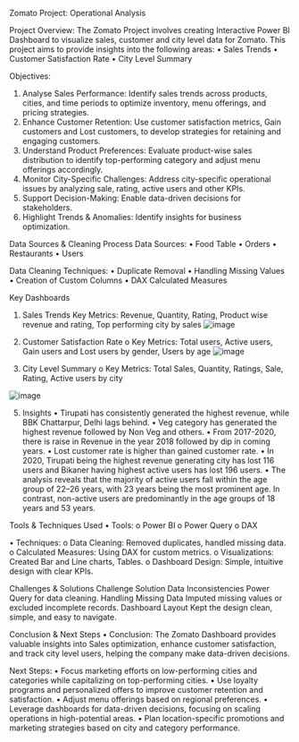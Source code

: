 Zomato Project: Operational Analysis

Project Overview:
The Zomato Project involves creating Interactive Power BI Dashboard to visualize sales, customer and city level data for Zomato. This project aims to provide insights into the following areas:
•	Sales Trends
•	Customer Satisfaction Rate
•	City Level Summary 

Objectives:
1.	Analyse Sales Performance: Identify sales trends across products, cities, and time periods to optimize inventory, menu offerings, and pricing strategies.
2.	Enhance Customer Retention: Use customer satisfaction metrics, Gain customers and Lost customers, to develop strategies for retaining and engaging customers.
3.	Understand Product Preferences: Evaluate product-wise sales distribution to identify top-performing category and adjust menu offerings accordingly.
4.	Monitor City-Specific Challenges: Address city-specific operational issues by analyzing sale, rating, active users and other KPIs.
5.	Support Decision-Making: Enable data-driven decisions for stakeholders.
6.	Highlight Trends & Anomalies: Identify insights for business optimization.

Data Sources & Cleaning Process
Data Sources:
•	Food Table
•	Orders
•	Restaurants
•	Users

Data Cleaning Techniques:
•	Duplicate Removal
•	Handling Missing Values
•	Creation of Custom Columns 
•	DAX Calculated Measures

Key Dashboards
1.	Sales Trends 
Key Metrics: Revenue, Quantity, Rating, Product wise revenue and rating, Top performing city by sales
 ![image](https://github.com/user-attachments/assets/3db53c4e-c7a9-429e-a486-1610660ffb3b)


2.	Customer Satisfaction Rate
o	Key Metrics: Total users, Active users, Gain users and Lost users by gender, Users by age 
 ![image](https://github.com/user-attachments/assets/83327788-cd37-4895-9068-8b5d14ca4c6f)


3.	City Level Summary 
o	Key Metrics:  Total Sales, Quantity, Ratings, Sale, Rating, Active users by city

![image](https://github.com/user-attachments/assets/dedcb739-7943-43de-90af-ae76fc8b8559)

    
 5. Insights
•	Tirupati has consistently generated the highest revenue, while BBK Chattarpur, Delhi lags behind.
•	Veg category has generated the highest revenue followed by Non Veg and others.
•	From 2017-2020, there is raise in Revenue in the year 2018 followed by dip in coming years.
•	Lost customer rate is higher than gained customer rate.
•	In 2020, Tirupati being the highest revenue generating city has lost 116 users and Bikaner having highest active users has lost 196 users.
•	The analysis reveals that the majority of active users fall within the age group of 22–26 years, with 23 years being the most prominent age. In contrast, non-active users are predominantly in the age groups of 18 years and 53 years.

Tools & Techniques Used
•	Tools:
o	Power BI
o	Power Query
o	DAX

•	Techniques:
o	Data Cleaning: Removed duplicates, handled missing data.
o	Calculated Measures: Using DAX for custom metrics.
o	Visualizations: Created Bar and Line charts, Tables.
o	Dashboard Design: Simple, intuitive design with clear KPIs.

Challenges & Solutions
Challenge	Solution
Data Inconsistencies	Power Query for data cleaning.
Handling Missing Data	Imputed missing values or excluded incomplete records.
Dashboard Layout	Kept the design clean, simple, and easy to navigate.
	
Conclusion & Next Steps
•	Conclusion: The Zomato Dashboard provides valuable insights into Sales optimization, enhance customer satisfaction, and track city level users, helping the company make data-driven decisions.

Next Steps:
•	Focus marketing efforts on low-performing cities and categories while capitalizing on top-performing cities.
•	Use loyalty programs and personalized offers to improve customer retention and satisfaction.
•	Adjust menu offerings based on regional preferences.
•	Leverage dashboards for data-driven decisions, focusing on scaling operations in high-potential areas.
•	Plan location-specific promotions and marketing strategies based on city and category performance.
